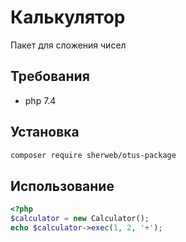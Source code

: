 # Калькулятор
Пакет для сложения чисел

## Требования
- php 7.4
## Установка

```bash
composer require sherweb/otus-package
```

## Использование
```php
<?php
$calculator = new Calculator();
echo $calculator->exec(1, 2, '+');
```